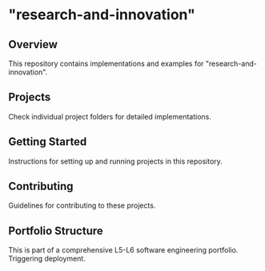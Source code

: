 # "research-and-innovation"

## Overview
This repository contains implementations and examples for "research-and-innovation".

## Projects
Check individual project folders for detailed implementations.

## Getting Started
Instructions for setting up and running projects in this repository.

## Contributing
Guidelines for contributing to these projects.

## Portfolio Structure
This is part of a comprehensive L5-L6 software engineering portfolio.
Triggering deployment.
